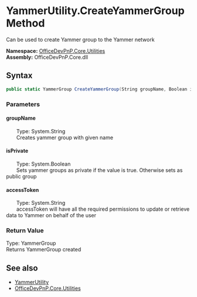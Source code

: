 # YammerUtility.CreateYammerGroup Method  
 Can be used to create Yammer group to the Yammer network   

**Namespace:** [OfficeDevPnP.Core.Utilities](OfficeDevPnP.Core.Utilities.md)  
**Assembly:** OfficeDevPnP.Core.dll  
## Syntax
```C#
public static YammerGroup CreateYammerGroup(String groupName, Boolean isPrivate, String accessToken)
```
### Parameters
#### groupName  
&emsp;&emsp;Type: System.String  
&emsp;&emsp;Creates yammer group with given name  

  

#### isPrivate  
&emsp;&emsp;Type: System.Boolean  
&emsp;&emsp;Sets yammer groups as private if the value is true. Otherwise sets as public group  

  

#### accessToken  
&emsp;&emsp;Type: System.String  
&emsp;&emsp;accessToken will have all the required permissions to update or retrieve data to Yammer on behalf of the user  

  

### Return Value
Type: YammerGroup  
Returns YammerGroup created  


## See also
- [YammerUtility](OfficeDevPnP.Core.Utilities.YammerUtility.md) 
- [OfficeDevPnP.Core.Utilities](OfficeDevPnP.Core.Utilities.md) 
